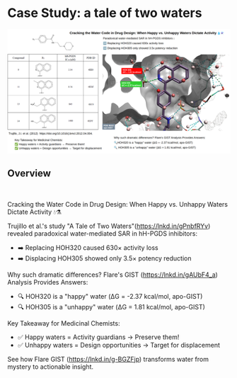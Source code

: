 # Case Study: a tale of two waters
<img src="https://github.com/gkxiao/waters/blob/main/a-tale-of-two-waters/the-tale-of-two-waters-blog-post-cover.png">

## Overview
​<p>Cracking the Water Code in Drug Design: When Happy vs. Unhappy Waters Dictate Activity 💧⚗️​</p>

Trujillo et al.'s study "A Tale of Two Waters"(https://lnkd.in/gPnbfRYv) revealed paradoxical water-mediated SAR in hH-PGDS inhibitors:
- ➡️ Replacing HOH320 caused 630× activity loss
- ➡️ Displacing HOH305 showed only 3.5× potency reduction

Why such dramatic differences? Flare's GIST (https://lnkd.in/gAUbF4_a) Analysis Provides Answers:
- 🔍 HOH320 is a "happy" water (ΔG = -2.37 kcal/mol, apo-GIST)
- 🔍 HOH305 is a "unhappy" water (ΔG = 1.81 kcal/mol, apo-GIST)

Key Takeaway for Medicinal Chemists:​​
- ✅ ​​Happy waters​​ = Activity guardians → Preserve them!
- ✅ ​​Unhappy waters​​ = Design opportunities → Target for displacement

See how ​Flare GIST (https://lnkd.in/g-BGZFjp) transforms water from mystery to actionable insight.
